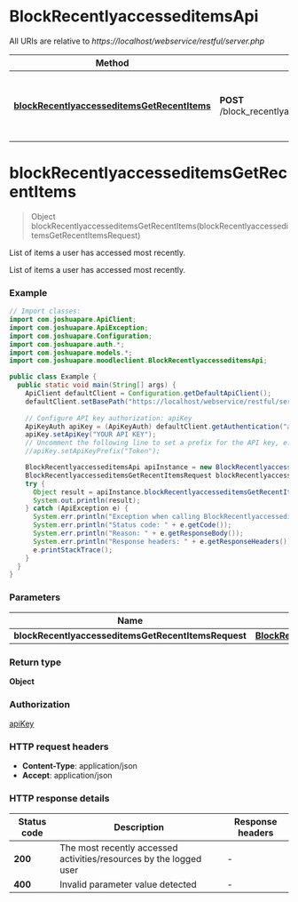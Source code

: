 # BlockRecentlyaccesseditemsApi

All URIs are relative to *https://localhost/webservice/restful/server.php*

| Method | HTTP request | Description |
|------------- | ------------- | -------------|
| [**blockRecentlyaccesseditemsGetRecentItems**](BlockRecentlyaccesseditemsApi.md#blockRecentlyaccesseditemsGetRecentItems) | **POST** /block_recentlyaccesseditems_get_recent_items | List of items a user has accessed most recently. |


<a id="blockRecentlyaccesseditemsGetRecentItems"></a>
# **blockRecentlyaccesseditemsGetRecentItems**
> Object blockRecentlyaccesseditemsGetRecentItems(blockRecentlyaccesseditemsGetRecentItemsRequest)

List of items a user has accessed most recently.

List of items a user has accessed most recently.

### Example
```java
// Import classes:
import com.joshuapare.ApiClient;
import com.joshuapare.ApiException;
import com.joshuapare.Configuration;
import com.joshuapare.auth.*;
import com.joshuapare.models.*;
import com.joshuapare.moodleclient.BlockRecentlyaccesseditemsApi;

public class Example {
  public static void main(String[] args) {
    ApiClient defaultClient = Configuration.getDefaultApiClient();
    defaultClient.setBasePath("https://localhost/webservice/restful/server.php");
    
    // Configure API key authorization: apiKey
    ApiKeyAuth apiKey = (ApiKeyAuth) defaultClient.getAuthentication("apiKey");
    apiKey.setApiKey("YOUR API KEY");
    // Uncomment the following line to set a prefix for the API key, e.g. "Token" (defaults to null)
    //apiKey.setApiKeyPrefix("Token");

    BlockRecentlyaccesseditemsApi apiInstance = new BlockRecentlyaccesseditemsApi(defaultClient);
    BlockRecentlyaccesseditemsGetRecentItemsRequest blockRecentlyaccesseditemsGetRecentItemsRequest = new BlockRecentlyaccesseditemsGetRecentItemsRequest(); // BlockRecentlyaccesseditemsGetRecentItemsRequest | 
    try {
      Object result = apiInstance.blockRecentlyaccesseditemsGetRecentItems(blockRecentlyaccesseditemsGetRecentItemsRequest);
      System.out.println(result);
    } catch (ApiException e) {
      System.err.println("Exception when calling BlockRecentlyaccesseditemsApi#blockRecentlyaccesseditemsGetRecentItems");
      System.err.println("Status code: " + e.getCode());
      System.err.println("Reason: " + e.getResponseBody());
      System.err.println("Response headers: " + e.getResponseHeaders());
      e.printStackTrace();
    }
  }
}
```

### Parameters

| Name | Type | Description  | Notes |
|------------- | ------------- | ------------- | -------------|
| **blockRecentlyaccesseditemsGetRecentItemsRequest** | [**BlockRecentlyaccesseditemsGetRecentItemsRequest**](BlockRecentlyaccesseditemsGetRecentItemsRequest.md)|  | |

### Return type

**Object**

### Authorization

[apiKey](../README.md#apiKey)

### HTTP request headers

 - **Content-Type**: application/json
 - **Accept**: application/json

### HTTP response details
| Status code | Description | Response headers |
|-------------|-------------|------------------|
| **200** | The most recently accessed activities/resources by the logged user |  -  |
| **400** | Invalid parameter value detected |  -  |


